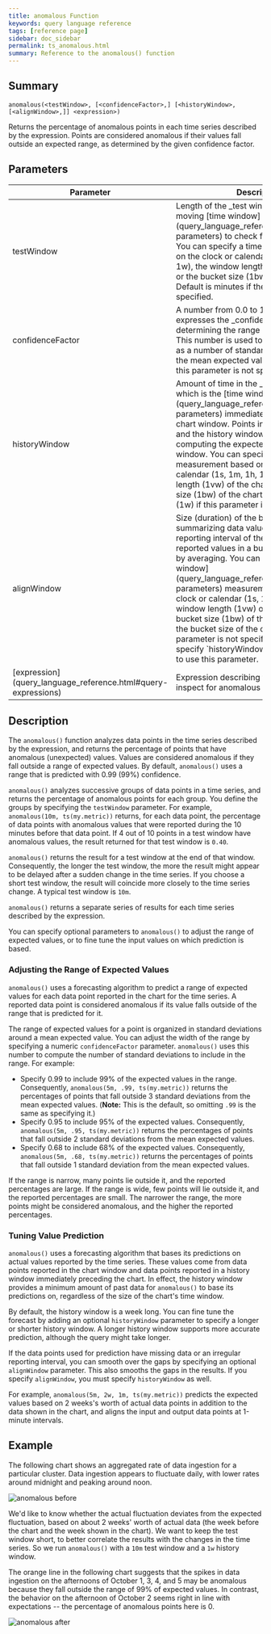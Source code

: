 ```yaml
---
title: anomalous Function
keywords: query language reference
tags: [reference page]
sidebar: doc_sidebar
permalink: ts_anomalous.html
summary: Reference to the anomalous() function
---
```

## Summary
```
anomalous(<testWindow>, [<confidenceFactor>,] [<historyWindow>, [<alignWindow>,]] <expression>)
```
Returns the percentage of anomalous points in each time series described by the expression. Points are considered anomalous if their values fall outside an expected range, as determined by the given confidence factor. 

## Parameters
<table>
<tbody>
<thead>
<tr><th width="20%">Parameter</th><th width="80%">Description</th></tr>
</thead>
<tr><td markdown="span">testWindow</td>
<td markdown="span">Length of the _test window_, which is the moving [time window](query_language_reference.html#common-parameters) to check for anomalous points. You can specify a time measurement based on the clock or calendar (1s, 1m, 1h, 1d, 1w), the window length (1vw) of the chart, or the bucket size (1bw) of the chart. Default is minutes if the unit is not specified.
</td></tr>
<tr><td markdown="span">confidenceFactor</td>
<td markdown="span"> A number from 0.0 to 1.00 (inclusive) that expresses the _confidence factor_ for determining the range of expected values. This number is used to compute the range as a number of standard deviations around the mean expected value.
Default is 0.99 if this parameter is not specified.
</td></tr>
<tr><td markdown="span">historyWindow</td>
<td markdown="span">Amount of time in the _history window_, which is the [time window](query_language_reference.html#common-parameters) immediately preceding the chart window. Points in the chart window and the history window are the basis for computing the expected values in the test window. You can specify a time measurement based on the clock or calendar (1s, 1m, 1h, 1d, 1w), the window length (1vw) of the chart, or the bucket size (1bw) of the chart. Default is 1 week (1w) if this parameter is not specified.
</td></tr>
<tr><td markdown="span">alignWindow</td>
<td markdown="span">Size (duration) of the buckets for summarizing data values, to regularize the reporting interval of the time series. The reported values in a bucket are summarized by averaging. You can specify a [time window](query_language_reference.html#common-parameters) measurement based on the clock or calendar (1s, 1m, 1h, 1d, 1w), the window length (1vw) of the chart, or the bucket size (1bw) of the chart. Default is the bucket size of the chart (1bw), if this parameter is not specified. You must specify `historyWindow` as well if you want to use this parameter.
</td></tr>
<tr>
<td markdown="span"> [expression](query_language_reference.html#query-expressions)</td>
<td>Expression describing the time series to inspect for anomalous points. </td></tr>
</tbody>
</table>


## Description

The `anomalous()` function analyzes data points in the time series described by the expression, and returns the percentage of points that have anomalous (unexpected) values. Values are considered anomalous if they fall outside a range of expected values. By default, `anomalous()` uses a range that is predicted with 0.99 (99%) confidence.

`anomalous()` analyzes successive groups of data points in a time series, and returns the percentage of anomalous points for each group. You define the groups by specifying the `testWindow` parameter. For example, `anomalous(10m, ts(my.metric))` returns, for each data point, the percentage of data points with anomalous values that were reported during the 10 minutes before that data point. If 4 out of 10 points in a test window have anomalous values, the result returned for that test window is `0.40`. 

`anomalous()` returns the result for a test window at the end of that window. Consequently, the longer the test window, the more the result might appear to be delayed after a sudden change in the time series. If you choose a short test window, the result will coincide more closely to the time series change. A typical test window is `10m`.

`anomalous()` returns a separate series of results for each time series described by the expression.

You can specify optional parameters to `anomalous()` to adjust the range of expected values, or to fine tune the input values on which prediction is based.

### Adjusting the Range of Expected Values

`anomalous()` uses a forecasting algorithm to predict a range of expected values for each data point reported in the chart for the time series. A reported data point is considered anomalous if its value falls outside of the range that is predicted for it. 

The range of expected values for a point is organized in standard deviations around a mean expected value. You can adjust the width of the range by specifying a numeric `confidenceFactor` parameter. `anomalous()` uses this number to compute the number of standard deviations to include in the range. For example:

* Specify 0.99 to include 99% of the expected values in the range. Consequently, `anomalous(5m, .99, ts(my.metric))` returns the percentages of points that fall outside 3 standard deviations from the mean expected values. (**Note:** This is the default, so omitting `.99` is the same as specifying it.)
* Specify 0.95 to include 95% of the expected values. Consequently, `anomalous(5m, .95, ts(my.metric))` returns the percentages of points that fall outside 2 standard deviations from the mean expected values. 
* Specify 0.68 to include 68% of the expected values. Consequently, `anomalous(5m, .68, ts(my.metric))` returns the percentages of points that fall outside 1 standard deviation from the mean expected values. 


If the range is narrow, many points lie outside it, and the reported percentages are large. If the range is wide, few points will lie outside it, and the reported percentages are small. The narrower the range, the more points might be considered anomalous, and the higher the reported percentages.


### Tuning Value Prediction

`anomalous()` uses a forecasting algorithm that bases its predictions on actual values reported by the time series. These values come from data points reported in the chart window and data points reported in a history window immediately preceding the chart. In effect, the history window provides a minimum amount of past data for `anomalous()` to base its predictions on, regardless of the size of the chart's time window. 

By default, the history window is a week long. You can fine tune the forecast by adding an optional `historyWindow` parameter to specify a longer or shorter history window. A longer history window supports more accurate prediction, although the query might take longer.

If the data points used for prediction have missing data or an irregular reporting interval, you can smooth over the gaps by specifying an optional `alignWindow` parameter. This also smooths the gaps in the results. If you specify `alignWindow`, you must specify `historyWindow` as well.

For example, `anomalous(5m, 2w, 1m, ts(my.metric))` predicts the expected values based on 2 weeks's worth of actual data points in addition to the data shown in the chart, and aligns the input and output data points at 1-minute intervals. 

<!---  9/30/18-10/08/18 sum(rate(ts(dataingester.report-points, tag=${cluster}))) --->
## Example

The following chart shows an aggregated rate of data ingestion for a particular cluster. Data ingestion appears to fluctuate daily, with lower rates around midnight and peaking around noon.

![anomalous before](images/ts_anomalous_before.png)

We'd like to know whether the actual fluctuation deviates from the expected fluctuation, based on about 2 weeks' worth of actual data (the week before the chart and the week shown in the chart). We want to keep the test window short, to better correlate the results with the changes in the time series. So we run `anomalous()` with a `10m` test window and a `1w` history window. 

The orange line in the following chart suggests that the spikes in data ingestion on the afternoons of October 1, 3, 4, and 5 may be anomalous because they fall outside the range of 99% of expected values. In contrast, the behavior on the afternoon of October 2 seems right in line with expectations -- the percentage of anomalous points here is 0.  

![anomalous after](images/ts_anomalous_after.png)

